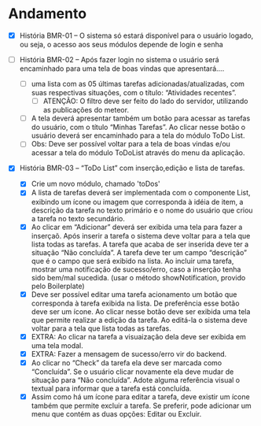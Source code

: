 # Andamento

- [x] História BMR-01 – O sistema só estará disponível para o usuário logado, ou seja, o acesso aos seus módulos depende de login e senha

- [ ] História BMR-02 – Após fazer login no sistema o usuário será encaminhado para uma tela de boas vindas que apresentará….

  - [ ] uma lista com as 05 últimas tarefas adicionadas/atualizadas, com suas respectivas situações, com o título: “Atividades recentes”.
    - [ ] ATENÇÃO: O filtro deve ser feito do lado do servidor, utilizando as publicações do meteor.
  - [ ] A tela deverá apresentar também um botão para acessar as tarefas do usuário, com o título “Minhas Tarefas”. Ao clicar nesse botão o usuário deverá ser encaminhado para a tela do módulo ToDo List.
  - [ ] Obs: Deve ser possível voltar para a tela de boas vindas e/ou acessar a tela do módulo ToDoList através do menu da aplicação.

- [x] História BMR-03 – “ToDo List” com inserção,edição e lista de tarefas.

  - [x] Crie um novo módulo, chamado 'toDos'
  - [x] A lista de tarefas deverá ser implementada com o componente List, exibindo um ícone ou imagem que corresponda à idéia de item, a descrição da tarefa no texto primário e o nome do usuário que criou a tarefa no texto secundário.
  - [x] Ao clicar em “Adicionar” deverá ser exibida uma tela para fazer a inserçaõ. Após inserir a tarefa o sistema deve voltar para a tela que lista todas as tarefas. A tarefa que acaba de ser inserida deve ter a situação “Não concluída”. A tarefa deve ter um campo “descrição” que é o campo que será exibido na lista. Ao incluir uma tarefa, mostrar uma notificação de sucesso/erro, caso a inserção tenha sido bem/mal sucedida. (usar o método showNotification, provido pelo Boilerplate)
  - [x] Deve ser possível editar uma tarefa acionamento um botão que corresponda à tarefa exibida na lista. De preferência esse botão deve ser um ícone. Ao clicar nesse botão deve ser exibida uma tela que permite realizar a edição da tarefa. Ao editá-la o sistema deve voltar para a tela que lista todas as tarefas.
  - [x] EXTRA: Ao clicar na tarefa a visuaização dela deve ser exibida em uma tela modal.
  - [x] EXTRA: Fazer a mensagem de sucesso/erro vir do backend.
  - [x] Ao clicar no “Check” da tarefa ela deve ser marcada como “Concluída”. Se o usuário clicar novamente ela deve mudar de situação para “Não concluída”. Adote alguma referência visual o textual para informar que a tarefa está concluída.
  - [x] Assim como há um ícone para editar a tarefa, deve existir um ícone também que permite excluir a tarefa. Se preferir, pode adicionar um menu que contém as duas opções: Editar ou Excluir.
